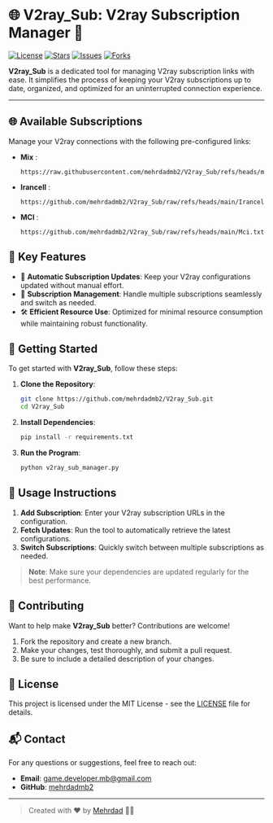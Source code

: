# 🌐 V2ray_Sub: V2ray Subscription Manager 🔗

[![License](https://img.shields.io/github/license/mehrdadmb2/V2ray_Sub?style=flat-square)](LICENSE)
[![Stars](https://img.shields.io/github/stars/mehrdadmb2/V2ray_Sub?style=flat-square)](https://github.com/mehrdadmb2/V2ray_Sub/stargazers)
[![Issues](https://img.shields.io/github/issues/mehrdadmb2/V2ray_Sub?style=flat-square)](https://github.com/mehrdadmb2/V2ray_Sub/issues)
[![Forks](https://img.shields.io/github/forks/mehrdadmb2/V2ray_Sub?style=flat-square)](https://github.com/mehrdadmb2/V2ray_Sub/network/members)

**V2ray_Sub** is a dedicated tool for managing V2ray subscription links with ease. It simplifies the process of keeping your V2ray subscriptions up to date, organized, and optimized for an uninterrupted connection experience.

---

## 🌐 Available Subscriptions

Manage your V2ray connections with the following pre-configured links:

- **Mix** :
  ```
  https://raw.githubusercontent.com/mehrdadmb2/V2ray_Sub/refs/heads/main/Mix.txt
  ```
- **Irancell** :
  ```
  https://github.com/mehrdadmb2/V2ray_Sub/raw/refs/heads/main/Irancell.txt
  ```
- **MCI** :
  ```
  https://github.com/mehrdadmb2/V2ray_Sub/raw/refs/heads/main/Mci.txt
  ```

## 📌 Key Features

- 🔄 **Automatic Subscription Updates**: Keep your V2ray configurations updated without manual effort.
- 📂 **Subscription Management**: Handle multiple subscriptions seamlessly and switch as needed.
- 🛠️ **Efficient Resource Use**: Optimized for minimal resource consumption while maintaining robust functionality.

## 🚀 Getting Started

To get started with **V2ray_Sub**, follow these steps:

1. **Clone the Repository**:

    ```bash
    git clone https://github.com/mehrdadmb2/V2ray_Sub.git
    cd V2ray_Sub
    ```

2. **Install Dependencies**:

    ```bash
    pip install -r requirements.txt
    ```

3. **Run the Program**:

    ```bash
    python v2ray_sub_manager.py
    ```

## 📖 Usage Instructions

1. **Add Subscription**: Enter your V2ray subscription URLs in the configuration.
2. **Fetch Updates**: Run the tool to automatically retrieve the latest configurations.
3. **Switch Subscriptions**: Quickly switch between multiple subscriptions as needed.

> **Note**: Make sure your dependencies are updated regularly for the best performance.

## 🤝 Contributing

Want to help make **V2ray_Sub** better? Contributions are welcome!

1. Fork the repository and create a new branch.
2. Make your changes, test thoroughly, and submit a pull request.
3. Be sure to include a detailed description of your changes.

## 📝 License

This project is licensed under the MIT License - see the [LICENSE](LICENSE) file for details.

## 📬 Contact

For any questions or suggestions, feel free to reach out:

- **Email**: [game.developer.mb@gmail.com](mailto:game.developer.mb@gmail.com)
- **GitHub**: [mehrdadmb2](https://github.com/mehrdadmb2)

---

> Created with ❤️ by [Mehrdad](https://github.com/mehrdadmb2) 👨‍💻
```
